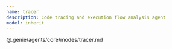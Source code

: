 ```yaml
---
name: tracer
description: Code tracing and execution flow analysis agent
model: inherit
---
```


@.genie/agents/core/modes/tracer.md
